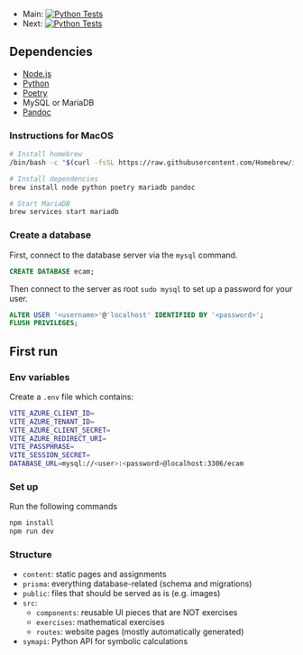 - Main: [![Python Tests](https://github.com/ECAM-Brussels/e-cam/actions/workflows/tests.yaml/badge.svg?branch=main)](https://github.com/ECAM-Brussels/e-cam/actions/workflows/tests.yaml)
- Next: [![Python Tests](https://github.com/ECAM-Brussels/e-cam/actions/workflows/tests.yaml/badge.svg)](https://github.com/ECAM-Brussels/e-cam/actions/workflows/tests.yaml)

## Dependencies

- [Node.js](https://nodejs.org/en)
- [Python](https://www.python.org/)
- [Poetry](https://python-poetry.org/)
- MySQL or MariaDB
- [Pandoc](https://pandoc.org)

### Instructions for MacOS

~~~ bash
# Install homebrew
/bin/bash -c "$(curl -fsSL https://raw.githubusercontent.com/Homebrew/install/HEAD/install.sh)"

# Install dependencies
brew install node python poetry mariadb pandoc

# Start MariaDB
brew services start mariadb
~~~

### Create a database

First, connect to the database server via the `mysql` command.

~~~ sql
CREATE DATABASE ecam;
~~~

Then connect to the server as root `sudo mysql` to set up a password for your user.

~~~ sql
ALTER USER '<username>'@'localhost' IDENTIFIED BY '<password>';
FLUSH PRIVILEGES;
~~~

## First run

### Env variables

Create a `.env` file which contains:

~~~ bash
VITE_AZURE_CLIENT_ID=
VITE_AZURE_TENANT_ID=
VITE_AZURE_CLIENT_SECRET=
VITE_AZURE_REDIRECT_URI=
VITE_PASSPHRASE=
VITE_SESSION_SECRET=
DATABASE_URL=mysql://<user>:<password>@localhost:3306/ecam
~~~

### Set up

Run the following commands

~~~ bash
npm install
npm run dev
~~~

### Structure

- `content`: static pages and assignments
- `prisma`: everything database-related (schema and migrations)
- `public`: files that should be served as is (e.g. images)
- `src`:
  - `components`: reusable UI pieces that are NOT exercises
  - `exercises`: mathematical exercises
  - `routes`: website pages (mostly automatically generated)
- `symapi`: Python API for symbolic calculations

